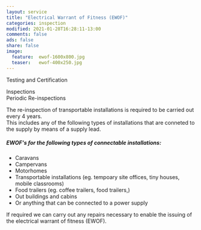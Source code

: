 ```yaml
---
layout: service
title: "Electrical Warrant of Fitness (EWOF)"
categories: inspection
modified: 2021-01-28T16:28:11-13:00
comments: false
ads: false
share: false
image:
  feature:  ewof-1600x800.jpg
  teaser:   ewof-400x250.jpg
---
```


Testing and Certification  

Inspections  <br>Periodic Re-inspections

  The re-inspection of transportable installations is required to be carried out every 4 years.  
  This includes any of the following types of installations that are conneted to the supply by means of a supply lead.    

##### EWOF's for the following types of connectable installations:
  - Caravans
  - Campervans
  - Motorhomes
  - Transportable installations (eg. tempoary site offices, tiny houses, mobile classrooms)
  - Food trailers (eg. coffee trailers, food trailers,)  
  - Out buildings and cabins
  - Or anything that can be connected to a power supply


If required we can carry out any repairs necessary to enable the issuing of the electrical warrant of fitness (EWOF). 
